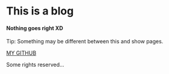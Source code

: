 # This is a blog
#### Nothing goes right XD

Tip: Something may be different between this and show pages.

[MY GITHUB](http://github.com/gregtaoo "MY GITHUB")

Some rights reserved...
